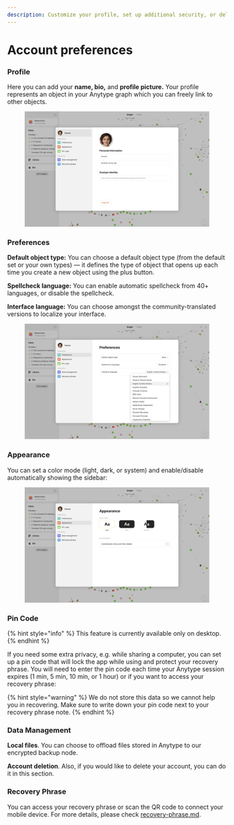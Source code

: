 ```yaml
---
description: Customize your profile, set up additional security, or delete your account
---
```


# Account preferences

### Profile

Here you can add your **name, bio,** and **profile picture.** Your profile represents an object in your Anytype graph which you can freely link to other objects.

<figure><img src="../../.gitbook/assets/Screenshot 2023-08-17 at 18.24.27.png" alt=""><figcaption></figcaption></figure>

### Preferences

**Default object type:** You can choose a default object type (from the default set or your own types) — it defines the type of object that opens up each time you create a new object using the plus button.

**Spellcheck language:** You can enable automatic spellcheck from 40+ languages, or disable the spellcheck.

**Interface language:** You can choose amongst the community-translated versions to localize your interface.

<figure><img src="../../.gitbook/assets/Screenshot 2023-08-17 at 18.24.05.png" alt=""><figcaption></figcaption></figure>

### Appearance

You can set a color mode (light, dark, or system) and enable/disable automatically showing the sidebar:

<figure><img src="../../.gitbook/assets/Screenshot 2023-08-17 at 18.26.01.png" alt=""><figcaption></figcaption></figure>

### Pin Code

{% hint style="info" %}
This feature is currently available only on desktop.
{% endhint %}

If you need some extra privacy, e.g. while sharing a computer, you can set up a pin code that will lock the app while using and protect your recovery phrase. You will need to enter the pin code each time your Anytype session expires (1 min, 5 min, 10 min, or 1 hour) or if you want to access your recovery phrase:

{% hint style="warning" %}
We do not store this data so we cannot help you in recovering. Make sure to write down your pin code next to your recovery phrase note.
{% endhint %}

### Data Management

**Local files**. You can choose to offload files stored in Anytype to our encrypted backup node.

**Account deletion**. Also, if you would like to delete your account, you can do it in this section.

### Recovery Phrase

You can access your recovery phrase or scan the QR code to connect your mobile device. For more details, please check [recovery-phrase.md](recovery-phrase.md "mention").
